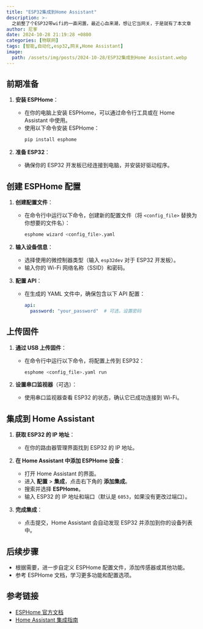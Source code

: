 ```yaml
---
title: "ESP32集成到Home Assistant"
description: >-
  之前整了个ESP32带wifi的一直闲置，最近心血来潮，想让它当网关，于是就有了本文章
author: 尼爹
date: 2024-10-28 21:19:28 +0800
categories: [物联网]
tags: [智能,自动化,esp32,网关,Home Assistant]
image:
  path: /assets/img/posts/2024-10-28/ESP32集成到Home Assistant.webp
---
```


## 前期准备
1. **安装 ESPHome**：
   - 在你的电脑上安装 ESPHome，可以通过命令行工具或在 Home Assistant 中使用。
   - 使用以下命令安装 ESPHome：
     ```bash
     pip install esphome
     ```

2. **准备 ESP32**：
   - 确保你的 ESP32 开发板已经连接到电脑，并安装好驱动程序。

## 创建 ESPHome 配置
1. **创建配置文件**：
   - 在命令行中运行以下命令，创建新的配置文件（将 `<config_file>` 替换为你想要的文件名）：
     ```bash
     esphome wizard <config_file>.yaml
     ```

2. **输入设备信息**：
   - 选择使用的微控制器类型（输入 `esp32dev` 对于 ESP32 开发板）。
   - 输入你的 Wi-Fi 网络名称（SSID）和密码。

3. **配置 API**：
   - 在生成的 YAML 文件中，确保包含以下 API 配置：
     ```yaml
     api:
       password: "your_password"  # 可选，设置密码
     ```

## 上传固件
1. **通过 USB 上传固件**：
   
   - 在命令行中运行以下命令，将配置上传到 ESP32：
     ```bash
     esphome <config_file>.yaml run
     ```
   
2. **设置串口监视器**（可选）：
   - 使用串口监视器查看 ESP32 的状态，确认它已成功连接到 Wi-Fi。

## 集成到 Home Assistant
1. **获取 ESP32 的 IP 地址**：
   - 在你的路由器管理界面找到 ESP32 的 IP 地址。

2. **在 Home Assistant 中添加 ESPHome 设备**：
   - 打开 Home Assistant 的界面。
   - 进入 **配置** > **集成**，点击右下角的 **添加集成**。
   - 搜索并选择 **ESPHome**。
   - 输入 ESP32 的 IP 地址和端口（默认是 `6053`，如果没有更改过端口）。

3. **完成集成**：
   - 点击提交，Home Assistant 会自动发现 ESP32 并添加到你的设备列表中。

## 后续步骤
- 根据需要，进一步自定义 ESPHome 配置文件，添加传感器或其他功能。
- 参考 ESPHome 文档，学习更多功能和配置选项。

## 参考链接
- [ESPHome 官方文档](https://esphome.io/)
- [Home Assistant 集成指南](https://www.home-assistant.io/integrations/esphome/)
